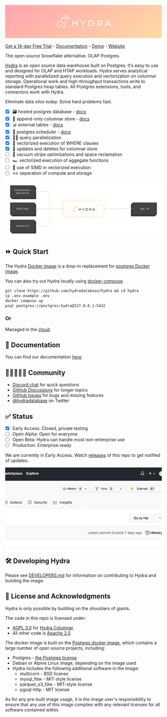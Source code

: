 ![Hydra - the open source data warehouse](.images/header.svg)

[Get a 14-day Free Trial](https://hydra.so/) - [Documentation](https://docs.hydra.so/getting-started/readme) - [Demo](https://www.youtube.com/watch?v=DD1oD1LWNOo) - [Website](https://hydra.so/)

The open source Snowflake alternative. OLAP Postgres.

[Hydra](https://hydra.so/) is an open source data warehouse built on Postgres. It’s easy to use and designed for OLAP and HTAP workloads. Hydra serves analytical reporting with parallelized query execution and vectorization on columnar storage. Operational work and high-throughput transactions write to standard Postgres heap tables. All Postgres extensions, tools, and connectors work with Hydra.

Eliminate data silos today. Solve hard problems fast.

* [x] 🗃 hosted postgres database - [docs](https://docs.hydra.so/getting-started)
* [x] 📎 append-only columnar store - [docs](https://docs.hydra.so/concepts/what-is-columnar)
* [x] 📊 external tables - [docs](https://docs.hydra.so/concepts/using-hydra-external-tables)
* [x] 📅 postgres scheduler - [docs](https://docs.hydra.so/cloud-warehouse-operations/using-hydra-scheduler)
* [x] 🤹‍♀️ query parallelization
* [x] 🐎 vectorized execution of WHERE clauses
* [x] 📝 updates and deletes for columnar store
* [ ] 🧹 vacuum stripe optimizations and space reclamation
* [ ] 🏎️ vectorized execution of aggegate functions
* [ ] 🚅 use of SIMD in vectorized execution
* [ ] ↔️ separation of compute and storage

![Where does Hydra fit](.images/hydra-db.png)

## ⏩ Quick Start

The Hydra [Docker image](https://github.com/hydradatabase/hydra/pkgs/container/hydra) is a drop-in replacement for [postgres Docker image](https://hub.docker.com/_/postgres).

You can also try out Hydra locally using [docker-compose](https://docs.docker.com/compose/).

```
git clone https://github.com/hydradatabase/hydra && cd hydra
cp .env.example .env
docker compose up
psql postgres://postgres:hydra@127.0.0.1:5432
```

### Or

Managed in the [cloud](https://hydra.so/).

## 📄 Documentation

You can find our documentation [here](https://docs.hydra.so/getting-started/setup-guide).

## 👩🏾‍🤝‍👨🏻 Community

- [Discord chat](https://discord.com/invite/zKpVxbXnNY) for quick questions
- [GitHub Discussions](https://github.com/hydradatabase/hydra/discussions) for longer topics
- [GitHub Issues](https://github.com/hydradatabase/hydra/issues) for bugs and missing features
- [@hydradatabase](https://twitter.com/hydradatabase) on Twitter

## ✅ Status

- [x] Early Access: Closed, private testing
- [ ] Open Alpha: Open for everyone
- [ ] Open Beta: Hydra can handle most non-enterprise use
- [ ] Production: Enterprise ready

We are currently in Early Access. Watch [releases](https://github.com/hydradatabase/hydra/releases) of this repo to get notified of updates.

![follow the repo](.images/follow.gif)

## 🛠 Developing Hydra
Please see [DEVELOPERS.md](DEVELOPERS.md) for information on contributing to Hydra and building the image.

## 📑 License and Acknowledgments
Hydra is only possible by building on the shoulders of giants.

The code in this repo is licensed under:
* [AGPL 3.0](https://github.com/hydradatabase/hydra/tree/main/columnar/LICENSE) for [Hydra Columnar](https://github.com/hydradatabase/hydra/tree/main/columnar)
* All other code is [Apache 2.0](LICENSE)

The docker image is built on the [Postgres docker image](https://hub.docker.com/_/postgres/), which contains a large number of open source projects, including:
* Postgres - [the Postgres license](https://www.postgresql.org/about/licence/)
* Debian or Alpine Linux image, depending on the image used
* Hydra includes the following additional software in the image:
  * multicorn - BSD license
  * mysql_fdw - MIT-style license
  * parquet_s3_fdw - MIT-style license
  * pgsql-http - MIT license

As for any pre-built image usage, it is the image user's responsibility to ensure that any use of this
image complies with any relevant licenses for all software contained within.
